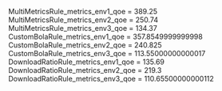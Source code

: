 MultiMetricsRule_metrics_env1_qoe = 389.25
MultiMetricsRule_metrics_env2_qoe = 250.74
MultiMetricsRule_metrics_env3_qoe = 134.37
CustomBolaRule_metrics_env1_qoe = 357.8549999999998
CustomBolaRule_metrics_env2_qoe = 240.825
CustomBolaRule_metrics_env3_qoe = 113.55000000000017
DownloadRatioRule_metrics_env1_qoe = 135.69
DownloadRatioRule_metrics_env2_qoe = 219.3
DownloadRatioRule_metrics_env3_qoe = 110.65500000000112
